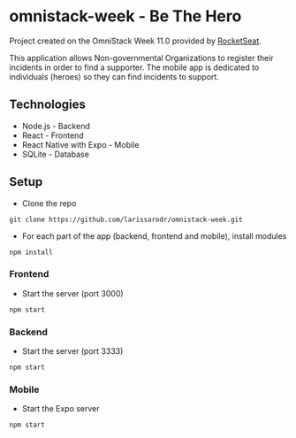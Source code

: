 # omnistack-week - Be The Hero

Project created on the OmniStack Week 11.0 provided by [RocketSeat](https://rocketseat.com.br/).

This application allows Non-governmental Organizations to register their incidents in order to find a supporter. The mobile app is dedicated to individuals (heroes) so they can find incidents to support.

## Technologies
- Node.js - Backend
- React - Frontend
- React Native with Expo - Mobile
- SQLite - Database

## Setup
- Clone the repo
```
git clone https://github.com/larissarodr/omnistack-week.git
```
- For each part of the app (backend, frontend and mobile), install modules
```
npm install
```

### Frontend
- Start the server (port 3000)
```
npm start
```

### Backend
- Start the server (port 3333)
```
npm start
```

### Mobile
- Start the Expo server
```
npm start
```